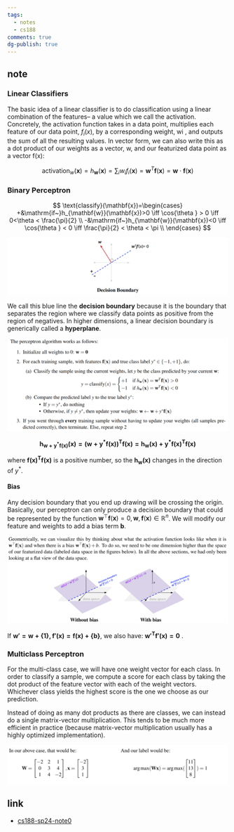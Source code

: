 ```yaml
---
tags:
  - notes
  - cs188
comments: true
dg-publish: true
---
```


## note

### Linear Classifiers

The basic idea of a linear classifier is to do classification using a linear combination of the features– a value which we call the activation. Concretely, the activation function takes in a data point, multiplies each feature of our data point, $f_i(x)$, by a corresponding weight, wi , and outputs the sum of all the resulting values. In vector form, we can also write this as a dot product of our weights as a vector, w, and our featurized data point as a vector f(x):

$$\mathrm{activation}_{w}(\mathbf{x})=h_{{\mathbf{w}}}(\mathbf{x})=\sum_{i}w_{i}f_{i}(\mathbf{x})=\mathbf{w}^{T}\mathbf{f}(\mathbf{x})=\mathbf{w}\cdot\mathbf{f}(\mathbf{x})$$

### Binary Perceptron

$$
\text{classify}(\mathbf{x})=\begin{cases} 
+&\mathrm{if~}h_{\mathbf{w}}(\mathbf{x})>0 \iff \cos{\theta } > 0 \iff 0<\theta  < \frac{\pi}{2} \\ 
-&\mathrm{if~}h_{\mathbf{w}}(\mathbf{x})<0  \iff \cos{\theta } < 0 \iff  \frac{\pi}{2} < \theta < \pi \\ 
\end{cases}
$$
 
![](attachments/20-Perceptron.png)

We call this blue line the **decision boundary** because it is the boundary that separates the region where we classify data points as positive from the region of negatives. In higher dimensions, a linear decision boundary is generically called a **hyperplane**.

![](attachments/20-Perceptron-1.png)

$$
\mathbf{h_{w+y^{*}f(x)}(x)= (w+y^{*}f(x))^T f(x)=h_{w}(x)+y^{*}f(x)^T f(x)}
$$

where $\mathbf{f(x)^T f(x)}$ is a positive number, so the $\mathbf{h_{w}(x)}$ changes in the direction of $y^*$.

#### Bias

Any decision boundary that you end up drawing will be crossing the origin. Basically, our perceptron can only produce a decision boundary that could be represented by the function $\mathbf{w}^\top\mathbf{f}(\mathbf{x})=0,\mathbf{w},\mathbf{f}(\mathbf{x})\in\mathbb{R}^n$. We will modify our feature and weights to add a bias term $\mathbf{b}$.

![](attachments/20-Perceptron-2.png)

If $\mathbf{w'=w+\{1\}, f'(x)=f(x)+\{b\}}$, we also have: $\mathbf{w'^T f'(x)=0}$ .

### Multiclass Perceptron

For the multi-class case, we will have one weight vector for each class. In order to classify a sample, we compute a score for each class by taking the dot product of the feature vector with each of the weight vectors. Whichever class yields the highest score is the one we choose as our prediction.

Instead of doing as many dot products as there are classes, we can instead do a single matrix-vector multiplication. This tends to be much more efficient in practice (because matrix-vector multiplication usually has a highly optimized implementation).

![](attachments/20-Perceptron-3.png)

## link

- [cs188-sp24-note0](https://inst.eecs.berkeley.edu/~cs188/sp24/assets/notes/cs188-sp24-note0.pdf) 